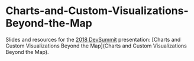# Charts-and-Custom-Visualizations-Beyond-the-Map
Slides and resources for the [2018 DevSummit](http://www.esri.com/events/devsummit) presentation: [Charts and Custom Visualizations Beyond the Map](Charts and Custom Visualizations Beyond the Map).
